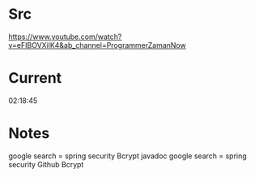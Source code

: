 # Src
https://www.youtube.com/watch?v=eFIBOVXilK4&ab_channel=ProgrammerZamanNow

# Current
02:18:45

# Notes
google search = spring security Bcrypt javadoc
google search = spring security Github Bcrypt


